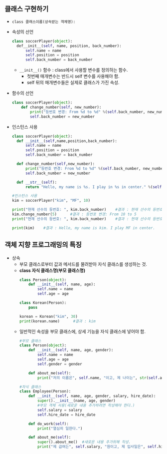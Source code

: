## 클래스 구현하기
+ `class 클래스이름(상속받는 객체명):`

+ 속성의 선언
  ```python
  class soccerPlayer(object):
    def__init__(self, name, position, back_number):
        self.name = name
        self.position = position
        self.back_number = back_number
  ```
  + `__init__()` 함수 : class에서 사용할 변수를 정의하는 함수.
    + 첫번째 매개변수는 반드시 self 변수를 사용해야 함.
    + self 뒤의 매개변수들은 실제로 클래스가 가진 속성.
+ 함수의 선언
    ```python
    class soccerPlayer(object):
        def change_number(self, new_number):
            print("등번호 변경: From %d to %d" %(self.back_number, new_number))
            self.back_number = new_number
    ```

+ 인스턴스 사용
  ```python
  class soccerPlayer(object):
    def __init__(self,name,position,back_number):
        self.name = name
        self.position = position
        self.back_number = back_number

    def change_number(self,new_number):
        print("등번호 변경: From %d to %d" %(self.back_number, new_number))
        self.back_number = new_number

    def __str__(self):
        return "Hello, my name is %s. I play in %s in center." %(self.name, self.position)    

  #인스턴스 사용  
  kim = soccerPlayer("kim", "MF", 10)

  print("현재 선수의 등번호: ", kim.back_number)    #결과 : 현재 선수의 등번호: 10
  kim.change_number(5)      #결과 : 등번호 변경: From 10 to 5
  print("현재 선수의 등번호: ", kim.back_number)    #결과 : 현재 선수의 등번호: 5

  print(kim)    #결과 : Hello, my name is kim. I play MF in center.
  ```

## 객체 지향 프로그래밍의 특징
+ 상속
  + 부모 클래스로부터 값과 메서드를 물려받아 자식 클래스를 생성하는 것.
  + **class 자식 클래스명(부모 클래스명)**
    ```python
    class Person(object):
        def __init__(self, name, age):
            self.name = name
            self.age = age
    
    class Korean(Person):
        pass

    korean = Korean("kim", 30)
    print(korean.name)      #결과 : kim
    ``` 
  + 일반적인 속성을 부모 클래스에, 상세 기능을 자식 클래스에 넣어야 함.
    ```python
    #부모 클래스
    class Person(object):
        def __init__(self, name, age, gender):
            self.name = name
            self.age = age
            self.gender = gender

        def about_me(self):
            print("저의 이름은", self.name, "이고, 제 나이는", str(self.age), "살입니다.")
    ``` 
    ```python
    #자식 클래스
    class Employee(Person):
        def __init__(self, name, age, gender, salary, hire_date):
            super().__init__(name, age, gender)     
            #부모 객체 사용(새로운 내용 추가하려면 작성해야 한다.)
            self.salary = salary
            self.hire_date = hire_date

        def do_work(self):
            print("열심히 일한다.")

        def about_me(self):
            super().about_me()  #새로운 내용 추가위해 작성.
            print("제 급여는", self.salary, "원이고, 제 입사일은", self.hire_date, "입니다.")
    ``` 
